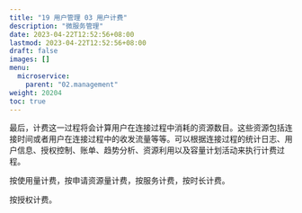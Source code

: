 ```yaml
---
title: "19 用户管理 03 用户计费"
description: "微服务管理"
date: 2023-04-22T12:52:56+08:00
lastmod: 2023-04-22T12:52:56+08:00
draft: false
images: []
menu:
  microservice:
    parent: "02.management"
weight: 20204
toc: true
---
```


最后，计费这一过程将会计算用户在连接过程中消耗的资源数目。这些资源包括连接时间或者用户在连接过程中的收发流量等等。可以根据连接过程的统计日志、用户信息、授权控制、账单、趋势分析、资源利用以及容量计划活动来执行计费过程。

按使用量计费，按申请资源量计费，按服务计费，按时长计费。


按授权计费。
